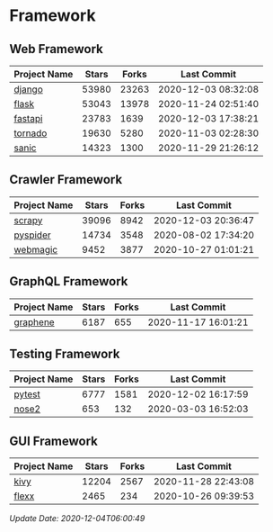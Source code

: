 # Framework

## Web Framework
| Project Name | Stars | Forks | Last Commit |
| ------------ | ----- | ----- | ----------- |
| [django](https://github.com/django/django) | 53980 | 23263 | 2020-12-03 08:32:08 |
| [flask](https://github.com/pallets/flask) | 53043 | 13978 | 2020-11-24 02:51:40 |
| [fastapi](https://github.com/tiangolo/fastapi) | 23783 | 1639 | 2020-12-03 17:38:21 |
| [tornado](https://github.com/tornadoweb/tornado) | 19630 | 5280 | 2020-11-03 02:28:30 |
| [sanic](https://github.com/huge-success/sanic) | 14323 | 1300 | 2020-11-29 21:26:12 |

## Crawler Framework
| Project Name | Stars | Forks | Last Commit |
| ------------ | ----- | ----- | ----------- |
| [scrapy](https://github.com/scrapy/scrapy) | 39096 | 8942 | 2020-12-03 20:36:47 |
| [pyspider](https://github.com/binux/pyspider) | 14734 | 3548 | 2020-08-02 17:34:20 |
| [webmagic](https://github.com/code4craft/webmagic) | 9452 | 3877 | 2020-10-27 01:01:21 |

## GraphQL Framework
| Project Name | Stars | Forks | Last Commit |
| ------------ | ----- | ----- | ----------- |
| [graphene](https://github.com/graphql-python/graphene) | 6187 | 655 | 2020-11-17 16:01:21 |

## Testing Framework
| Project Name | Stars | Forks | Last Commit |
| ------------ | ----- | ----- | ----------- |
| [pytest](https://github.com/pytest-dev/pytest) | 6777 | 1581 | 2020-12-02 16:17:59 |
| [nose2](https://github.com/nose-devs/nose2) | 653 | 132 | 2020-03-03 16:52:03 |

## GUI Framework
| Project Name | Stars | Forks | Last Commit |
| ------------ | ----- | ----- | ----------- |
| [kivy](https://github.com/kivy/kivy) | 12204 | 2567 | 2020-11-28 22:43:08 |
| [flexx](https://github.com/flexxui/flexx) | 2465 | 234 | 2020-10-26 09:39:53 |

*Update Date: 2020-12-04T06:00:49*